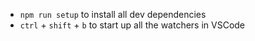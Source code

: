 * `npm run setup` to install all dev dependencies
* `ctrl` + `shift` + `b` to start up all the watchers in VSCode